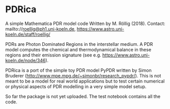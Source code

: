 # PDRica
A simple Mathematica PDR model code
Written by M. Röllig (2018). Contact: mailto://roellig@ph1.uni-koeln.de, https://www.astro.uni-koeln.de/staff/roellig/

PDRs are Photon Dominated Regions in the interstellar medium. A PDR model computes the chemical and thermodynamical balance in these regions and their emission signature (see e.g.  https://www.astro.uni-koeln.de/node/346). 

PDRica is a port of the simple toy PDR model PyPDR written by Simon Bruderer (http://www.mpe.mpg.de/~simonbr/research_pypdr/). This is not meant to be a model for real world applications but to test certain numerical or physical aspects of PDR modelling in a very simple model setup.

So far the package is not yet uploaded. The test notebook contains all the code.

